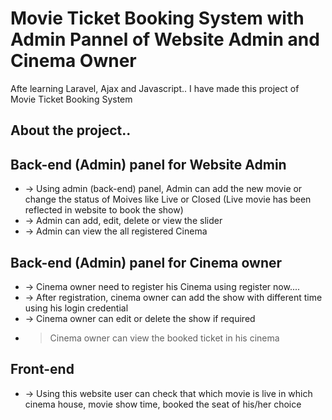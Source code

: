 # Movie Ticket Booking System with Admin Pannel of Website Admin and Cinema Owner

Afte learning Laravel, Ajax and Javascript.. I have made this project of Movie Ticket Booking System

## About the project..

## Back-end (Admin) panel for Website Admin
- -> Using admin (back-end) panel, Admin can add the new movie or change the status of Moives like Live or Closed (Live movie has been reflected in website to book the show)
- -> Admin can add, edit, delete or view the slider
- -> Admin can view the all registered Cinema

## Back-end (Admin) panel for Cinema owner
- -> Cinema owner need to register his Cinema using register now....
- -> After registration, cinema owner can add the show with different time using his login credential
- -> Cinema owner can edit or delete the show if required
- > Cinema owner can view the booked ticket in his cinema

## Front-end
- -> Using this website user can check that which movie is live in which cinema house, movie show time, booked the seat of his/her choice
